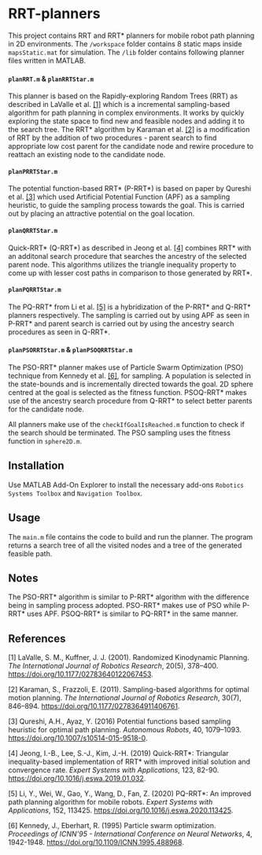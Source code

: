 # RRT-planners
This project contains RRT and RRT* planners for mobile robot path planning in 2D environments. The ```/workspace``` folder contains 8 static maps inside ```mapsStatic.mat``` for simulation. The ```/lib``` folder contains following planner files written in MATLAB.

#### ```planRRT.m``` & ```planRRTStar.m```
This planner is based on the Rapidly-exploring Random Trees (RRT) as described in LaValle et al. [[1]](#1) which is a incremental sampling-based algorithm for path planning in complex environments. It works by quickly exploring the state space to find new and feasible nodes and adding it to the search tree. The RRT* algorithm by Karaman et al. [[2]](#2) is a modification of RRT by the addition of two procedures - parent search to find appropriate low cost parent for the candidate node and rewire procedure to reattach an existing node to the candidate node.

#### ```planPRRTStar.m```
The potential function-based RRT* (P-RRT*) is based on paper by Qureshi et al. [[3]](#3) which used Artificial Potential Function (APF) as a sampling heuristic, to guide the sampling process towards the goal. This is carried out by placing an attractive potential on the goal location.

#### ```planQRRTStar.m```
Quick-RRT* (Q-RRT*) as described in Jeong et al. [[4]](#4) combines RRT* with an additonal search procedure that searches the ancestry of the selected parent node. This algorithms utilizes the triangle inequality property to come up with lesser cost paths in comparison to those generated by RRT*.

#### ```planPQRRTStar.m```
The PQ-RRT* from Li et al. [[5]](#5) is a hybridization of the P-RRT* and Q-RRT* planners respectively. The sampling is carried out by using APF as seen in P-RRT* and parent search is carried out by using the ancestry search procedures as seen in Q-RRT*.  

#### ```planPSORRTStar.m``` & ```planPSOQRRTStar.m```
The PSO-RRT* planner makes use of Particle Swarm Optimization (PSO) technique from Kennedy et al. [[6]](#6), for sampling. A population is selected in the state-bounds and is incrementally directed towards the goal. 2D sphere centred at the goal is selected as the fitness function. PSOQ-RRT* makes use of the ancestry search procedure from Q-RRT* to select better parents for the candidate node.


All planners make use of the ```checkIfGoalIsReached.m``` function to check if the search should be terminated. The PSO sampling uses the fitness function in ```sphere2D.m```.

## Installation
Use MATLAB Add-On Explorer to install the necessary add-ons ```Robotics Systems Toolbox``` and ```Navigation Toolbox```.

## Usage
The ```main.m``` file contains the code to build and run the planner. The program returns a search tree of all the visited nodes and a tree of the generated feasible path. 

## Notes
The PSO-RRT* algorithm is similar to P-RRT* algorithm with the difference being in sampling process adopted. PSO-RRT* makes use of PSO while P-RRT* uses APF. PSOQ-RRT* is similar to PQ-RRT* in the same manner.  

## References
<a id = "1">[1]</a> 
LaValle, S. M., Kuffner, J. J. (2001). 
Randomized Kinodynamic Planning. 
<i>The International Journal of Robotics Research</i>, 
20(5), 378–400. https://doi.org/10.1177/02783640122067453.

<a id = "2">[2]</a> 
Karaman, S., Frazzoli, E. (2011). 
Sampling-based algorithms for optimal motion planning. 
<i>The International Journal of Robotics Research</i>, 
30(7), 846–894. https://doi.org/10.1177/0278364911406761.

<a id = "3">[3]</a>
Qureshi, A.H., Ayaz, Y. (2016)
Potential functions based sampling heuristic for optimal path planning. 
<i>Autonomous Robots</i>, 
40, 1079–1093. https://doi.org/10.1007/s10514-015-9518-0.

<a id = "4">[4]</a>
Jeong, I.-B., Lee, S.-J., Kim, J.-H. (2019)
Quick-RRT*: Triangular inequality-based implementation of RRT* with improved initial solution and convergence rate.
<i>Expert Systems with Applications</i>,
123, 82-90. https://doi.org/10.1016/j.eswa.2019.01.032.

<a id = "5">[5]</a>
Li, Y., Wei, W., Gao, Y., Wang, D., Fan, Z. (2020)
PQ-RRT*: An improved path planning algorithm for mobile robots.
<i>Expert Systems with Applications</i>, 
152, 113425. https://doi.org/10.1016/j.eswa.2020.113425.

<a id = "6">[6]</a>
Kennedy, J., Eberhart, R. (1995) 
Particle swarm optimization. 
<i>Proceedings of ICNN'95 - International Conference on Neural Networks</i>, 
4, 1942-1948. https://doi.org/10.1109/ICNN.1995.488968.
